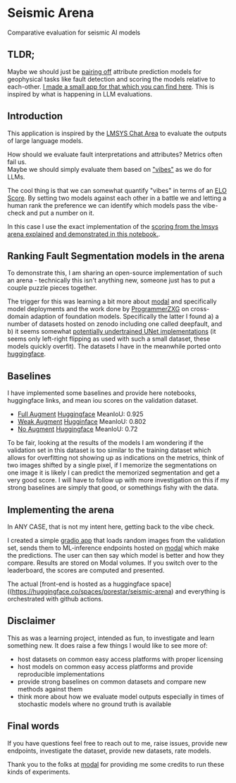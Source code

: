 # Seismic Arena
Comparative evaluation for seismic AI models

## TLDR;

Maybe we should just be [pairing off](https://lmsys.org/blog/2023-12-07-leaderboard/) attribute prediction models for geophysical tasks like fault detection and scoring the models relative to each-other. [I made a small app for that which you can find here](https://huggingface.co/spaces/porestar/seismic-arena). This is inspired by what is happening in LLM evaluations. 

## Introduction 

This application is inspired by the [LMSYS Chat Area](https://lmsys.org/blog/2024-03-01-policy/) to evaluate the outputs of large language models.  

How should we evaluate fault interpretations and attributes? Metrics often fail us.  
Maybe we should simply evaluate them based on ["vibes"](https://vickiboykis.com/2024/05/06/weve-been-put-in-the-vibe-space/) as we do for LLMs. 

The cool thing is that we can somewhat quantify "vibes" in terms of an [ELO Score](https://en.wikipedia.org/wiki/Elo_rating_system). By setting two models against each other in a battle we and letting a human rank the preference we can identify which models pass the vibe-check and put a number on it. 

In this case I use the exact implementation of the [scoring from the lmsys arena explained](https://lmsys.org/blog/2023-12-07-leaderboard/) [and demonstrated in this notebook.](https://colab.research.google.com/drive/1KdwokPjirkTmpO_P1WByFNFiqxWQquwH).

## Ranking Fault Segmentation models in the arena

To demonstrate this, I am sharing an open-source implementation of such an arena - technically this isn't anything new, someone just has to put a couple puzzle pieces together. 

The trigger for this was learning a bit more about [modal](https://modal.com) and specifically model deployments and the work done by [ProgrammerZXG](https://github.com/ProgrammerZXG/Cross-Domain-Foundation-Model-Adaptation) on cross-domain adaption of foundation models. 
Specifically the latter I found a) a number of datasets hosted on zenodo including one called deepfault, and b) it seems somewhat [potentially undertrained UNet implementations](https://github.com/ProgrammerZXG/Cross-Domain-Foundation-Model-Adaptation/blob/4217052de61422d1f55744c189bdab65c46a2083/dataset.py#L107) (it seems only left-right flipping as used with such a small dataset, these models quickly overfit). The datasets I have in the meanwhile ported onto [huggingface](https://huggingface.co/collections/porestar/seismic-foundation-model-datasets-67609032ab28896d0b256f55).

## Baselines

I have implemented some baselines and provide here notebooks, huggingface links, and mean iou scores on the validation dataset.

- [Full Augment](https://huggingface.co/porestar/deepfault-unet-baseline-full-augment) [Huggingface]() MeanIoU: 0.925
- [Weak Augment](https://huggingface.co/porestar/deepfault-unet-baseline-weak-augment) [Hugginface]()  MeanIoU: 0.802
- [No Augment](https://huggingface.co/porestar/deepfault-unet-baseline-no-augment) [Huggingface]()  MeanIoU: 0.72

To be fair, looking at the results of the models I am wondering if the validation set in this dataset is too similar to the training dataset which allows for overfitting not showing up as indications on the metrics, think of two images shifted by a single pixel, if I memorize the segmentations on one image it is likely I can predict the memorized segmentation and get a very good score. I will have to follow up with more investigation on this if my strong baselines are simply that good, or somethings fishy with the data.

## Implementing the arena

In ANY CASE, that is not my intent here, getting back to the vibe check.

I created a simple [gradio app](https://gradio.app/) that loads random images from the validation set, sends them to ML-inference endpoints hosted on [modal](https://modal.com/) which make the predictions. The user can then say which model is better and how they compare. Results are stored on Modal volumes. If you switch over to the leaderboard, the scores are computed and presented. 

The actual [front-end is hosted as a huggingface space]((https://huggingface.co/spaces/porestar/seismic-arena) and everything is orchestrated with github actions. 

## Disclaimer

This as was a learning project, intended as fun, to investigate and learn something new. It does raise a few things I would like to see more of: 
- host datasets on common easy access platforms with proper licensing
- host models on common easy access platforms and provide reproducible implementations
- provide strong baselines on common datasets and compare new methods against them
- think more about how we evaluate model outputs especially in times of stochastic models where 
no ground truth is available

## Final words

If you have questions feel free to reach out to me, raise issues, provide new endpoints, investigate the dataset, provide new datasets, rate models. 

Thank you to the folks at [modal](https://modal.com/) for providing me some credits to run these kinds of experiments. 


